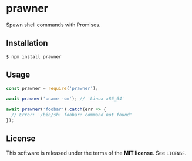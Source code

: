 prawner
=======
Spawn shell commands with Promises.

Installation
------------

    $ npm install prawner

Usage
-----

```js
const prawner = require('prawner');

await prawner('uname -sm'); // 'Linux x86_64'

await prawner('foobar').catch(err => {
  // Error: '/bin/sh: foobar: command not found'
});
```

License
-------
This software is released under the terms of the **MIT license**. See `LICENSE`.
